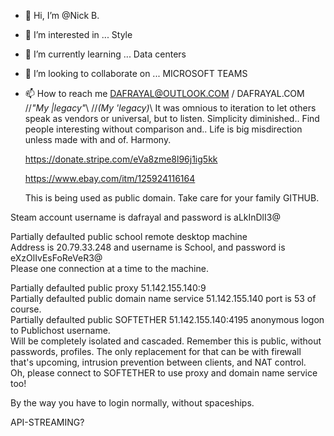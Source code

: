 - 👋 Hi, I’m @Nick B.
- 👀 I’m interested in ... Style
- 🌱 I’m currently learning ... Data centers
- 💞️ I’m looking to collaborate on ... MICROSOFT TEAMS
- 📫 How to reach me DAFRAYAL@OUTLOOK.COM / DAFRAYAL.COM
//*"My |legacy"*\\
//*(My 'legacy)*\\
It was omnious to iteration to let others speak as vendors or universal, but to listen.
Simplicity diminished.. Find people interesting without comparison and..
Life is big misdirection unless made with and of. Harmony.

  https://donate.stripe.com/eVa8zme8l96j1ig5kk
  
  https://www.ebay.com/itm/125924116164

  This is being used as public domain. Take care for your family GITHUB.

Steam account username is dafrayal and password is aLkInDlI3@

Partially defaulted public school remote desktop machine                                                                                                        
 Address is 20.79.33.248 and username is School, and password is eXzOlIvEsFoReVeR3@      
Please one connection at a time to the machine.

Partially defaulted public proxy 51.142.155.140:9                                                                                               
Partially defaulted public domain name service 51.142.155.140 port is 53 of course.                                                                                          
Partially defaulted public SOFTETHER 51.142.155.140:4195 anonymous logon to Publichost username.                                                                                                                  
Will be completely isolated and cascaded. Remember this is public, without passwords, profiles. The only replacement for that can be with firewall that's upcoming, intrusion prevention between clients, and NAT control.                                                                                  
Oh, please connect to SOFTETHER to use proxy and domain name service too!

By the way you have to login normally, without spaceships.

API-STREAMING?
